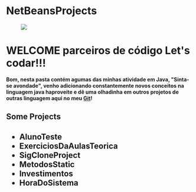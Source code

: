 # NetBeansProjects
 
  
<div id="img-topo">
<figure><img src="https://cdn.icon-icons.com/icons2/2699/PNG/512/java_logo_icon_168609.png"/></figure>
    <h1> <trong style="font-color: yellow">WELCOME<strong/> parceiros de código Let's codar!!!</h1>
</div>
    <p>Bom, nesta pasta contém agumas das minhas atividade em <Strong>Java</Strong>,
    "Sinta-se avondade", venho adicionando constantemente novos conceitos na linguagem java 
    haproveite e dê uma olhadinha em outros projetos de outras linguagem aqui no meu <a href="https://github.com/Sousa-Diin?tab=repositories">Git</a>!</p>
    <h2>Some Projects<h2/>
    <ul>
        <li>AlunoTeste</li>
        <li>ExerciciosDaAulasTeorica</li>
        <li>SigCloneProject</li>
        <li>MetodosStatic</li>
        <li>Investimentos</li>
        <li>HoraDoSistema</li>
    </ul>

